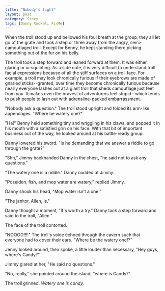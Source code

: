 ```yaml
---
title: "Nobody's fight"
layout: post
category: Story
tags: [Danny Rocket, FixMe]
---
```

When the troll stood up and bellowed his foul breath at the group, they all let go of the grate and took a step or three away from the angry, semi-camouflaged troll. Except for Benny, he kept standing there picking something out of the fur on his belly.

<!-- more -->

The troll took a step forward and leaned forward at them. It was either glaring or or squinting. As a side note, it is very difficult to understand troll facial expressions because of all the stiff surfaces on a troll face. For example, a troll may look chronically furious if their eyebrows are made of gnarled sticks--granted, over time they become chronically furious because nearly everyone lashes out at a giant troll that sheds camouflage just feet from you. It makes even the bravest of adventurers feel stupid--which tends to push people to lash out with adrenaline-packed embarrassment.

"Nobody ask a question." The troll stood upright and folded its arm-like appendages. "Where be watery one?"

"Ha!" Benny held something tiny and wriggling in his claws, and popped it in his mouth with a satisfied grin on his face. With that bit of important business out of the way, he looked around at his battle-ready group.

Danny lowered his sword. "Is he demanding that we answer a riddle to go through the grate?"

"Shh," Jimmy backhanded Danny in the chest, "he said not to ask any questions."

"The watery one is a riddle." Danny nodded at Jimmy.

"Poseidon, fish, and mop water are watery," replied Jimmy.

Danny shook his head, "Mop water isn't a one."

"The janitor, Allen, is."

Danny thought a moment, "It's worth a try." Danny took a step forward and said to the troll, "Allen."

The face of the troll contorted.

"NOOOO!!!!" The troll's voice echoed through the cavern such that everyone had to cover their ears. "Where be the watery one!?"

Jenny looked around, then spoke, a little louder than necessary, "Hey guys, where's Candy?"

Jimmy glared at her, "He said no questions."

"No, really," she pointed around the island, "where is Candy?"

The troll grinned. _Watery one is candy._
